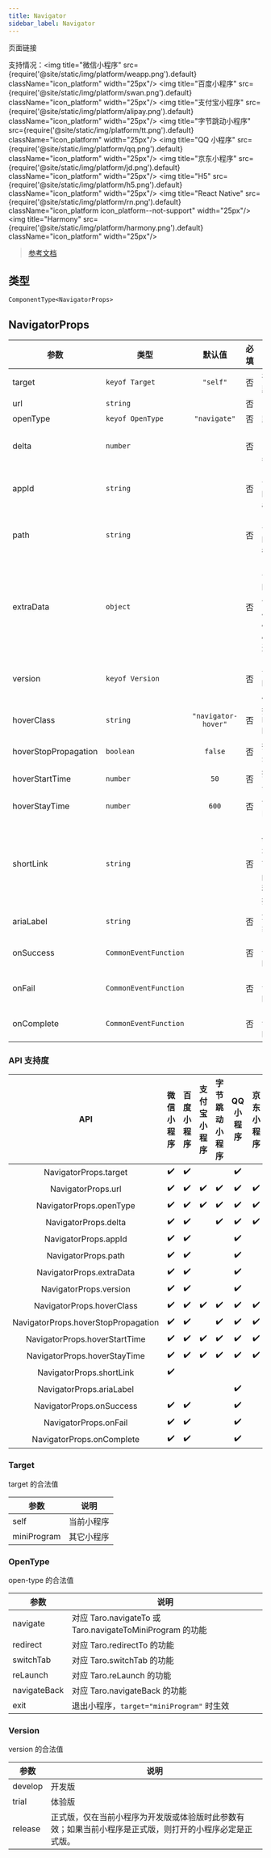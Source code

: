 ```yaml
---
title: Navigator
sidebar_label: Navigator
---
```


页面链接

支持情况：<img title="微信小程序" src={require('@site/static/img/platform/weapp.png').default} className="icon_platform" width="25px"/> <img title="百度小程序" src={require('@site/static/img/platform/swan.png').default} className="icon_platform" width="25px"/> <img title="支付宝小程序" src={require('@site/static/img/platform/alipay.png').default} className="icon_platform" width="25px"/> <img title="字节跳动小程序" src={require('@site/static/img/platform/tt.png').default} className="icon_platform" width="25px"/> <img title="QQ 小程序" src={require('@site/static/img/platform/qq.png').default} className="icon_platform" width="25px"/> <img title="京东小程序" src={require('@site/static/img/platform/jd.png').default} className="icon_platform" width="25px"/> <img title="H5" src={require('@site/static/img/platform/h5.png').default} className="icon_platform" width="25px"/> <img title="React Native" src={require('@site/static/img/platform/rn.png').default} className="icon_platform icon_platform--not-support" width="25px"/> <img title="Harmony" src={require('@site/static/img/platform/harmony.png').default} className="icon_platform" width="25px"/>

> [参考文档](https://developers.weixin.qq.com/miniprogram/dev/component/navigator.html)

## 类型

```tsx
ComponentType<NavigatorProps>
```

## NavigatorProps

| 参数 | 类型 | 默认值 | 必填 | 说明 |
| --- | --- | :---: | :---: | --- |
| target | `keyof Target` | `"self"` | 否 | 在哪个目标上发生跳转，默认当前小程序 |
| url | `string` |  | 否 | 当前小程序内的跳转链接 |
| openType | `keyof OpenType` | `"navigate"` | 否 | 跳转方式 |
| delta | `number` |  | 否 | 当 open-type 为 'navigateBack' 时有效，表示回退的层数 |
| appId | `string` |  | 否 | 当 `target="miniProgram"` 时有效，要打开的小程序 appId |
| path | `string` |  | 否 | 当 `target="miniProgram"` 时有效，打开的页面路径，如果为空则打开首页 |
| extraData | `object` |  | 否 | 当 `target="miniProgram"` 时有效，需要传递给目标小程序的数据，目标小程序可在 `App.onLaunch()`，`App.onShow()` 中获取到这份数据. |
| version | `keyof Version` |  | 否 | 当 `target="miniProgram"` 时有效，要打开的小程序版本 |
| hoverClass | `string` | `"navigator-hover"` | 否 | 指定按下去的样式类。当 `hover-class="none"` 时，没有点击态效果 |
| hoverStopPropagation | `boolean` | `false` | 否 | 指定是否阻止本节点的祖先节点出现点击态 |
| hoverStartTime | `number` | `50` | 否 | 按住后多久出现点击态，单位毫秒 |
| hoverStayTime | `number` | `600` | 否 | 手指松开后点击态保留时间，单位毫秒 |
| shortLink | `string` |  | 否 | 当target="miniProgram"时有效，当传递该参数后，可以不传 app-id 和 path。链接可以通过【小程序菜单】->【复制链接】获取。 |
| ariaLabel | `string` |  | 否 | 无障碍访问，（属性）元素的额外描述 |
| onSuccess | `CommonEventFunction` |  | 否 | 当 `target="miniProgram"` 时有效，跳转小程序成功 |
| onFail | `CommonEventFunction` |  | 否 | 当 `target="miniProgram"` 时有效，跳转小程序失败 |
| onComplete | `CommonEventFunction` |  | 否 | 当 `target="miniProgram"` 时有效，跳转小程序完成 |

### API 支持度

| API | 微信小程序 | 百度小程序 | 支付宝小程序 | 字节跳动小程序 | QQ 小程序 | 京东小程序 | H5 | React Native | Harmony |
| :---: | :---: | :---: | :---: | :---: | :---: | :---: | :---: | :---: | :---: |
| NavigatorProps.target | ✔️ | ✔️ |  |  | ✔️ |  |  |  |  |
| NavigatorProps.url | ✔️ | ✔️ | ✔️ | ✔️ | ✔️ | ✔️ | ✔️ |  |  |
| NavigatorProps.openType | ✔️ | ✔️ | ✔️ | ✔️ | ✔️ | ✔️ | ✔️ |  |  |
| NavigatorProps.delta | ✔️ | ✔️ |  | ✔️ | ✔️ | ✔️ | ✔️ |  |  |
| NavigatorProps.appId | ✔️ | ✔️ |  |  | ✔️ |  |  |  |  |
| NavigatorProps.path | ✔️ | ✔️ |  |  | ✔️ |  |  |  |  |
| NavigatorProps.extraData | ✔️ | ✔️ |  |  | ✔️ |  |  |  |  |
| NavigatorProps.version | ✔️ | ✔️ |  |  | ✔️ |  |  |  |  |
| NavigatorProps.hoverClass | ✔️ | ✔️ | ✔️ | ✔️ | ✔️ | ✔️ | ✔️ |  |  |
| NavigatorProps.hoverStopPropagation | ✔️ | ✔️ |  | ✔️ | ✔️ | ✔️ |  |  |  |
| NavigatorProps.hoverStartTime | ✔️ | ✔️ | ✔️ | ✔️ | ✔️ | ✔️ |  |  |  |
| NavigatorProps.hoverStayTime | ✔️ | ✔️ | ✔️ | ✔️ | ✔️ | ✔️ |  |  |  |
| NavigatorProps.shortLink | ✔️ |  |  |  |  |  |  |  |  |
| NavigatorProps.ariaLabel |  |  |  |  | ✔️ |  |  |  |  |
| NavigatorProps.onSuccess | ✔️ | ✔️ |  |  | ✔️ |  | ✔️ |  |  |
| NavigatorProps.onFail | ✔️ | ✔️ |  |  | ✔️ |  | ✔️ |  |  |
| NavigatorProps.onComplete | ✔️ | ✔️ |  |  | ✔️ |  | ✔️ |  |  |

### Target

target 的合法值

| 参数 | 说明 |
| --- | --- |
| self | 当前小程序 |
| miniProgram | 其它小程序 |

### OpenType

open-type 的合法值

| 参数 | 说明 |
| --- | --- |
| navigate | 对应 Taro.navigateTo 或 Taro.navigateToMiniProgram 的功能 |
| redirect | 对应 Taro.redirectTo 的功能 |
| switchTab | 对应 Taro.switchTab 的功能 |
| reLaunch | 对应 Taro.reLaunch 的功能 |
| navigateBack | 对应 Taro.navigateBack 的功能 |
| exit | 退出小程序，`target="miniProgram"` 时生效 |

### Version

version 的合法值

| 参数 | 说明 |
| --- | --- |
| develop | 开发版 |
| trial | 体验版 |
| release | 正式版，仅在当前小程序为开发版或体验版时此参数有效；如果当前小程序是正式版，则打开的小程序必定是正式版。 |
